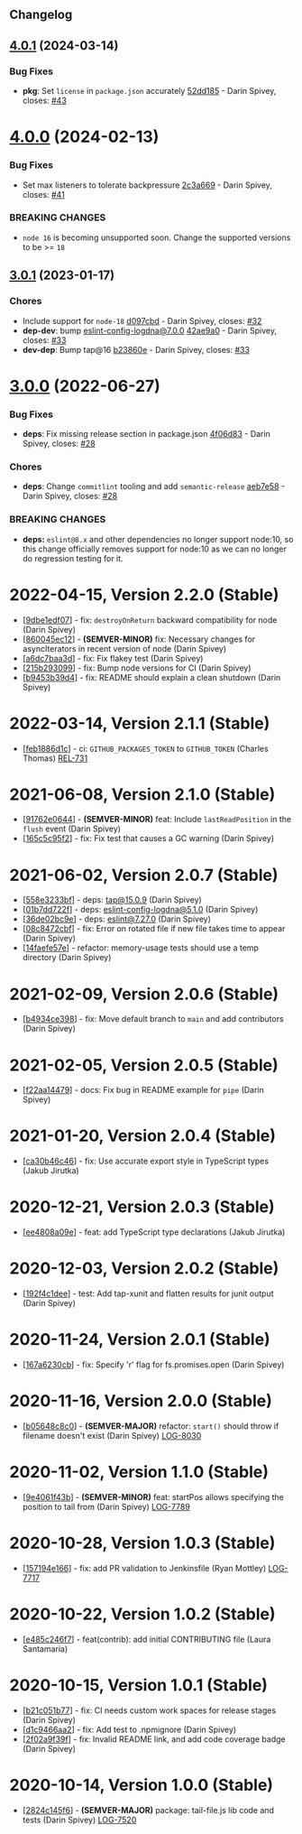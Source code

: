 ## Changelog

## [4.0.1](https://github.com/logdna/tail-file-node/compare/v4.0.0...v4.0.1) (2024-03-14)


### Bug Fixes

* **pkg**: Set `license` in `package.json` accurately [52dd185](https://github.com/logdna/tail-file-node/commit/52dd185ea6f9bc51c881e8681c6e9da357c3ab8b) - Darin Spivey, closes: [#43](https://github.com/logdna/tail-file-node/issues/43)

# [4.0.0](https://github.com/logdna/tail-file-node/compare/v3.0.1...v4.0.0) (2024-02-13)


### Bug Fixes

* Set max listeners to tolerate backpressure [2c3a669](https://github.com/logdna/tail-file-node/commit/2c3a669f75a5aa94834b07e50be7c94302e28e46) - Darin Spivey, closes: [#41](https://github.com/logdna/tail-file-node/issues/41)


### **BREAKING CHANGES**

* `node 16` is becoming unsupported soon. Change the
supported versions to be >= `18`

## [3.0.1](https://github.com/logdna/tail-file-node/compare/v3.0.0...v3.0.1) (2023-01-17)


### Chores

* Include support for `node-18` [d097cbd](https://github.com/logdna/tail-file-node/commit/d097cbde4716d211df27c834b0f2367f72fad2c3) - Darin Spivey, closes: [#32](https://github.com/logdna/tail-file-node/issues/32)
* **dep-dev**: bump eslint-config-logdna@7.0.0 [42ae9a0](https://github.com/logdna/tail-file-node/commit/42ae9a04c04cbd891c5773e6fef01ce56c75266b) - Darin Spivey, closes: [#33](https://github.com/logdna/tail-file-node/issues/33)
* **dev-dep**: Bump tap@16 [b23860e](https://github.com/logdna/tail-file-node/commit/b23860ea3f87097a32573050c16b3e41718e7643) - Darin Spivey, closes: [#33](https://github.com/logdna/tail-file-node/issues/33)

# [3.0.0](https://github.com/logdna/tail-file-node/compare/v2.2.0...v3.0.0) (2022-06-27)


### Bug Fixes

* **deps**: Fix missing release section in package.json [4f06d83](https://github.com/logdna/tail-file-node/commit/4f06d83bc5137cb8b56f539b8d33f2c48ab6f987) - Darin Spivey, closes: [#28](https://github.com/logdna/tail-file-node/issues/28)


### Chores

* **deps**: Change `commitlint` tooling and add `semantic-release` [aeb7e58](https://github.com/logdna/tail-file-node/commit/aeb7e584ff674d385df680b4b2c128b16692ea94) - Darin Spivey, closes: [#28](https://github.com/logdna/tail-file-node/issues/28)


### **BREAKING CHANGES**

* **deps:** `eslint@8.x` and other dependencies no longer support
node:10, so this change officially removes support for node:10 as
we can no longer do regression testing for it.

# 2022-04-15, Version 2.2.0 (Stable)

* [[9dbe1edf07](https://github.com/logdna/tail-file-node/commit/9dbe1edf07)] - fix: `destroyOnReturn` backward compatibility for node (Darin Spivey)
* [[860045ec12](https://github.com/logdna/tail-file-node/commit/860045ec12)] - **(SEMVER-MINOR)** fix: Necessary changes for asyncIterators in recent version of node (Darin Spivey)
* [[a6dc7baa3d](https://github.com/logdna/tail-file-node/commit/a6dc7baa3d)] - fix: Fix flakey test (Darin Spivey)
* [[215b293099](https://github.com/logdna/tail-file-node/commit/215b293099)] - fix: Bump node versions for CI (Darin Spivey)
* [[b9453b39d4](https://github.com/logdna/tail-file-node/commit/b9453b39d4)] - fix: README should explain a clean shutdown (Darin Spivey)

# 2022-03-14, Version 2.1.1 (Stable)

* [[feb1886d1c](https://github.com/logdna/tail-file-node/commit/feb1886d1c)] - ci: `GITHUB_PACKAGES_TOKEN` to `GITHUB_TOKEN` (Charles Thomas) [REL-731](https://logdna.atlassian.net/browse/REL-731)

# 2021-06-08, Version 2.1.0 (Stable)

* [[91762e0644](https://github.com/logdna/tail-file-node/commit/91762e0644)] - **(SEMVER-MINOR)** feat: Include `lastReadPosition` in the `flush` event (Darin Spivey)
* [[165c5c95f2](https://github.com/logdna/tail-file-node/commit/165c5c95f2)] - fix: Fix test that causes a GC warning (Darin Spivey)

# 2021-06-02, Version 2.0.7 (Stable)

* [[558e3233bf](https://github.com/logdna/tail-file-node/commit/558e3233bf)] - deps: tap@15.0.9 (Darin Spivey)
* [[01b7dd722f](https://github.com/logdna/tail-file-node/commit/01b7dd722f)] - deps: eslint-config-logdna@5.1.0 (Darin Spivey)
* [[36de02bc9e](https://github.com/logdna/tail-file-node/commit/36de02bc9e)] - deps: eslint@7.27.0 (Darin Spivey)
* [[08c8472cbf](https://github.com/logdna/tail-file-node/commit/08c8472cbf)] - fix: Error on rotated file if new file takes time to appear (Darin Spivey)
* [[14faefe57e](https://github.com/logdna/tail-file-node/commit/14faefe57e)] - refactor: memory-usage tests should use a temp directory (Darin Spivey)

# 2021-02-09, Version 2.0.6 (Stable)

* [[b4934ce398](https://github.com/logdna/tail-file-node/commit/b4934ce398)] - fix: Move default branch to `main` and add contributors (Darin Spivey)

# 2021-02-05, Version 2.0.5 (Stable)

* [[f22aa14479](https://github.com/logdna/tail-file-node/commit/f22aa14479)] - docs: Fix bug in README example for `pipe` (Darin Spivey)

# 2021-01-20, Version 2.0.4 (Stable)

* [[ca30b46c46](https://github.com/logdna/tail-file-node/commit/ca30b46c46)] - fix: Use accurate export style in TypeScript types (Jakub Jirutka)

# 2020-12-21, Version 2.0.3 (Stable)

* [[ee4808a09e](https://github.com/logdna/tail-file-node/commit/ee4808a09e)] - feat: add TypeScript type declarations (Jakub Jirutka)

# 2020-12-03, Version 2.0.2 (Stable)

* [[192f4c1dee](https://github.com/logdna/tail-file-node/commit/192f4c1dee)] - test: Add tap-xunit and flatten results for junit output (Darin Spivey)

# 2020-11-24, Version 2.0.1 (Stable)

* [[167a6230cb](https://github.com/logdna/tail-file-node/commit/167a6230cb)] - fix: Specify 'r' flag for fs.promises.open (Darin Spivey)

# 2020-11-16, Version 2.0.0 (Stable)

* [[b05648c8c0](https://github.com/logdna/tail-file-node/commit/b05648c8c0)] - **(SEMVER-MAJOR)** refactor: `start()` should throw if filename doesn't exist (Darin Spivey) [LOG-8030](https://logdna.atlassian.net/browse/LOG-8030)

# 2020-11-02, Version 1.1.0 (Stable)

* [[9e4061f43b](https://github.com/logdna/tail-file-node/commit/9e4061f43b)] - **(SEMVER-MINOR)** feat: startPos allows specifying the position to tail from (Darin Spivey) [LOG-7789](https://logdna.atlassian.net/browse/LOG-7789)

# 2020-10-28, Version 1.0.3 (Stable)

* [[157194e166](https://github.com/logdna/tail-file-node/commit/157194e166)] - fix: add PR validation to Jenkinsfile (Ryan Mottley) [LOG-7717](https://logdna.atlassian.net/browse/LOG-7717)

# 2020-10-22, Version 1.0.2 (Stable)

* [[e485c246f7](https://github.com/logdna/tail-file-node/commit/e485c246f7)] - feat(contrib): add initial CONTRIBUTING file (Laura Santamaria)

# 2020-10-15, Version 1.0.1 (Stable)

* [[b21c051b77](https://github.com/logdna/tail-file-node/commit/b21c051b77)] - fix: CI needs custom work spaces for release stages (Darin Spivey)
* [[d1c9466aa2](https://github.com/logdna/tail-file-node/commit/d1c9466aa2)] - fix: Add test to .npmignore (Darin Spivey)
* [[2f02a9f39f](https://github.com/logdna/tail-file-node/commit/2f02a9f39f)] - fix: Invalid README link, and add code coverage badge (Darin Spivey)

# 2020-10-14, Version 1.0.0 (Stable)

* [[2824c145f6](https://github.com/logdna/tail-file-node/commit/2824c145f6)] - **(SEMVER-MAJOR)** package: tail-file.js lib code and tests (Darin Spivey) [LOG-7520](https://logdna.atlassian.net/browse/LOG-7520)
